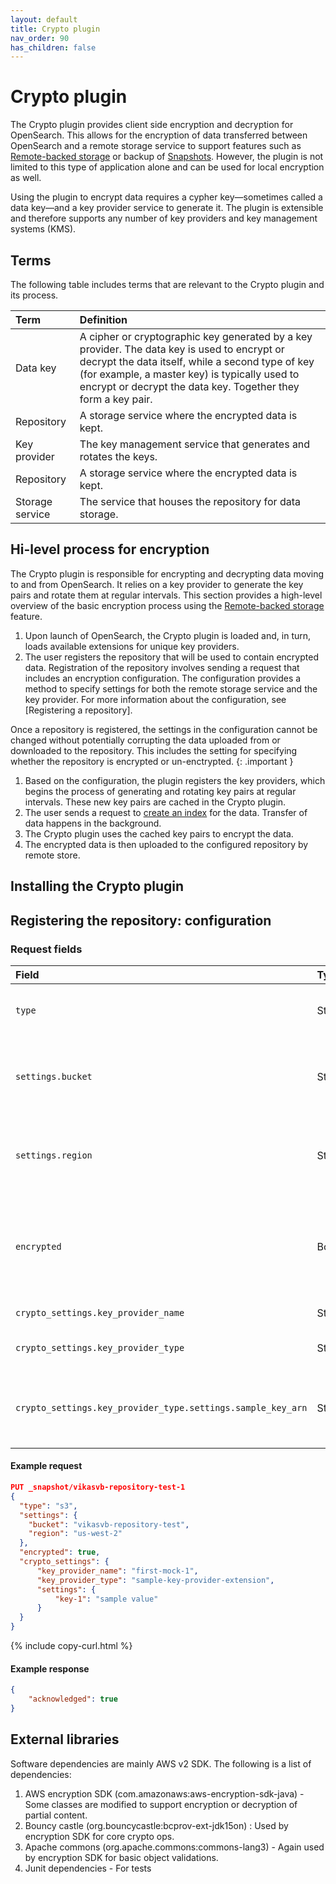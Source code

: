 ```yaml
---
layout: default
title: Crypto plugin
nav_order: 90
has_children: false
---
```



# Crypto plugin

The Crypto plugin provides client side encryption and decryption for OpenSearch. This allows for the encryption of data transferred between OpenSearch and a remote storage service to support features such as [Remote-backed storage]({{site.url}}{{site.baseurl}}/tuning-your-cluster/availability-and-recovery/remote-store/index/) or backup of [Snapshots]({{site.url}}{{site.baseurl}}/tuning-your-cluster/availability-and-recovery/snapshots/index/). However, the plugin is not limited to this type of application alone and can be used for local encryption as well.

Using the plugin to encrypt data requires a cypher key—sometimes called a data key—and a key provider service to generate it. The plugin is extensible and therefore supports any number of key providers and key management systems (KMS).

## Terms

The following table includes terms that are relevant to the Crypto plugin and its process.

| Term | Definition |
| :--- | :--- |
| Data key | A cipher or cryptographic key generated by a key provider. The data key is used to encrypt or decrypt the data itself, while a second type of key (for example, a master key) is typically used to encrypt or decrypt the data key. Together they form a key pair. |
| Repository | A storage service where the encrypted data is kept. |
| Key provider | The key management service that generates and rotates the keys. |
| Repository | A storage service where the encrypted data is kept. |
| Storage service | The service that houses the repository for data storage. |


## Hi-level process for encryption

The Crypto plugin is responsible for encrypting and decrypting data moving to and from OpenSearch. It relies on a key provider to generate the key pairs and rotate them at regular intervals. This section provides a high-level overview of the basic encryption process using the [Remote-backed storage]({{site.url}}{{site.baseurl}}/tuning-your-cluster/availability-and-recovery/remote-store/index/) feature.

1. Upon launch of OpenSearch, the Crypto plugin is loaded and, in turn, loads available extensions for unique key providers.
1. The user registers the repository that will be used to contain encrypted data. Registration of the repository involves sending a request that includes an encryption configuration. The configuration provides a method to specify settings for both the remote storage service and the key provider. For more information about the configuration, see [Registering a repository].

Once a repository is registered, the settings in the configuration cannot be changed without potentially corrupting the data uploaded from or downloaded to the repository. This includes the setting for specifying whether the repository is encrypted or un-enctrypted. 
{: .important }

1. Based on the configuration, the plugin registers the key providers, which begins the process of generating and rotating key pairs at regular intervals. These new key pairs are cached in the Crypto plugin.
1. The user sends a request to [create an index]({{site.url}}{{site.baseurl}}/api-reference/index-apis/create-index/) for the data. Transfer of data happens in the background.
1. The Crypto plugin uses the cached key pairs to encrypt the data.
1. The encrypted data is then uploaded to the configured repository by remote store.


## Installing the Crypto plugin


## Registering the repository: configuration



### Request fields

| Field | Type | Description |
| :--- | :--- |:--- |
| `type` | String | The storage service used to store the repository. |
| `settings.bucket` | String | Path to the target distinguished name to be updated. Required. |
| `settings.region` | String | Path to the target distinguished name to be updated. Required. |
| `encrypted` | Boolean | Determines whether the repository is encrypted or not. Set to `true` to encrypt the repository. |
| `crypto_settings.key_provider_name` | String | Identifies the key provider. |
| `crypto_settings.key_provider_type` | String | The type of extension installed |
| `crypto_settings.key_provider_type.settings.sample_key_arn` | String | Setting for the extension plugin that creates the key provider. |



#### Example request

```json
PUT _snapshot/vikasvb-repository-test-1
{
  "type": "s3",
  "settings": {
    "bucket": "vikasvb-repository-test",
    "region": "us-west-2"
  },    
  "encrypted": true,
  "crypto_settings": {
      "key_provider_name": "first-mock-1",
      "key_provider_type": "sample-key-provider-extension",
      "settings": {
          "key-1": "sample value"
      }
  }
}
```
{% include copy-curl.html %}

#### Example response

```json
{
    "acknowledged": true
}
```

## External libraries

Software dependencies are mainly AWS v2 SDK. The following is a list of dependencies:

1. AWS encryption SDK (com.amazonaws:aws-encryption-sdk-java) - Some classes are modified to support encryption or decryption of partial content.
2. Bouncy castle (org.bouncycastle:bcprov-ext-jdk15on)  : Used by encryption SDK for core crypto ops.
3. Apache commons (org.apache.commons:commons-lang3) - Again used by encryption SDK for basic object validations.
4. Junit dependencies - For tests